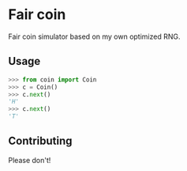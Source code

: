# Fair coin

Fair coin simulator based on my own optimized RNG.

## Usage

```python
>>> from coin import Coin
>>> c = Coin()
>>> c.next()
'H'
>>> c.next()
'T'
```

## Contributing

Please don't!

